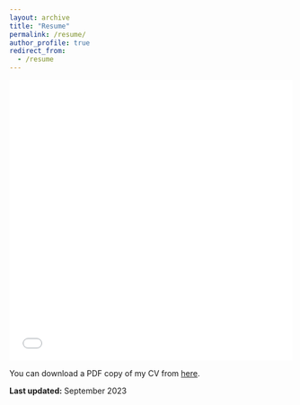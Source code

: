 ```yaml
---
layout: archive
title: "Resume"
permalink: /resume/
author_profile: true
redirect_from:
  - /resume
---
```




<iframe src="/files/pdf/CV.pdf" width="100%" height="500" frameborder="no" border="0" marginwidth="0" marginheight="0"></iframe>

You can download a PDF copy of my CV from [here](/files/pdf/CV.pdf).

**Last updated:** September 2023
